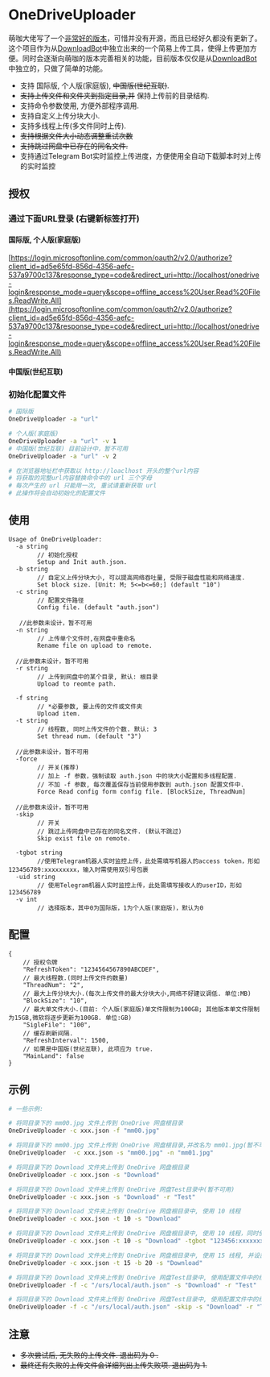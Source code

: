 # OneDriveUploader

萌咖大佬写了一个[非常好的版本](https://github.com/MoeClub/OneList/tree/master/OneDriveUploader)，可惜并没有开源，而且已经好久都没有更新了。这个项目作为从[DownloadBot](https://github.com/gaowanliang/DownloadBot)中独立出来的一个简易上传工具，使得上传更加方便。同时会逐渐向萌咖的版本完善相关的功能，目前版本仅仅是从[DownloadBot](https://github.com/gaowanliang/DownloadBot)中独立的，只做了简单的功能。


- 支持 国际版, 个人版(家庭版), ~~中国版(世纪互联)~~.
- ~~支持上传文件和文件夹到指定目录,并~~ 保持上传前的目录结构.
- 支持命令参数使用, 方便外部程序调用.
- 支持自定义上传分块大小.
- 支持多线程上传(多文件同时上传).
- ~~支持根据文件大小动态调整重试次数~~
- ~~支持跳过网盘中已存在的同名文件.~~
- 支持通过Telegram Bot实时监控上传进度，方便使用全自动下载脚本时对上传的实时监控

## 授权
### 通过下面URL登录 (右键新标签打开)
#### 国际版, 个人版(家庭版)
[https://login.microsoftonline.com/common/oauth2/v2.0/authorize?client_id=ad5e65fd-856d-4356-aefc-537a9700c137&response_type=code&redirect_uri=http://localhost/onedrive-login&response_mode=query&scope=offline_access%20User.Read%20Files.ReadWrite.All](https://login.microsoftonline.com/common/oauth2/v2.0/authorize?client_id=ad5e65fd-856d-4356-aefc-537a9700c137&response_type=code&redirect_uri=http://localhost/onedrive-login&response_mode=query&scope=offline_access%20User.Read%20Files.ReadWrite.All)
#### 中国版(世纪互联)


### 初始化配置文件
```bash
# 国际版
OneDriveUploader -a "url"

# 个人版(家庭版)
OneDriveUploader -a "url" -v 1
# 中国版(世纪互联) 目前设计中，暂不可用
OneDriveUploader -a "url" -v 2

# 在浏览器地址栏中获取以 http://loaclhost 开头的整个url内容
# 将获取的完整url内容替换命令中的 url 三个字母
# 每次产生的 url 只能用一次, 重试请重新获取 url
# 此操作将会自动初始化的配置文件
```

## 使用
```
Usage of OneDriveUploader:
  -a string
        // 初始化授权
        Setup and Init auth.json.
  -b string
        // 自定义上传分块大小, 可以提高网络吞吐量, 受限于磁盘性能和网络速度.
        Set block size. [Unit: M; 5<=b<=60;] (default "10")
  -c string
        // 配置文件路径
        Config file. (default "auth.json")

   //此参数未设计，暂不可用
  -n string
        // 上传单个文件时,在网盘中重命名
        Rename file on upload to remote.

  //此参数未设计，暂不可用
  -r string
        // 上传到网盘中的某个目录, 默认: 根目录
        Upload to reomte path.

  -f string
        // *必要参数, 要上传的文件或文件夹
        Upload item.
  -t string
        // 线程数, 同时上传文件的个数. 默认: 3
        Set thread num. (default "3")
  
  //此参数未设计，暂不可用
  -force
        // 开关(推荐)
        // 加上 -f 参数，强制读取 auth.json 中的块大小配置和多线程配置.
        // 不加 -f 参数, 每次覆盖保存当前使用参数到 auth.json 配置文件中.
        Force Read config form config file. [BlockSize, ThreadNum]

  //此参数未设计，暂不可用
  -skip
        // 开关
        // 跳过上传网盘中已存在的同名文件. (默认不跳过)
        Skip exist file on remote.

  -tgbot string
        //使用Telegram机器人实时监控上传，此处需填写机器人的access token，形如123456789:xxxxxxxxx，输入时需使用双引号包裹
  -uid string
        // 使用Telegram机器人实时监控上传，此处需填写接收人的userID，形如123456789
  -v int
        // 选择版本，其中0为国际版，1为个人版(家庭版)，默认为0
```

## 配置
```jsonc
{
    // 授权令牌
    "RefreshToken": "1234564567890ABCDEF",
    // 最大线程数.(同时上传文件的数量)
    "ThreadNum": "2",
    // 最大上传分块大小.(每次上传文件的最大分块大小,网络不好建议调低. 单位:MB)
    "BlockSize": "10",
    // 最大单文件大小.(目前: 个人版(家庭版)单文件限制为100GB; 其他版本单文件限制为15GB,微软将逐步更新为100GB. 单位:GB)
    "SigleFile": "100",
    // 缓存刷新间隔.
    "RefreshInterval": 1500,
    // 如果是中国版(世纪互联), 此项应为 true.
    "MainLand": false
}
```

## 示例
```bash
# 一些示例:

# 将同目录下的 mm00.jpg 文件上传到 OneDrive 网盘根目录
OneDriveUploader -c xxx.json -f "mm00.jpg"

# 将同目录下的 mm00.jpg 文件上传到 OneDrive 网盘根目录,并改名为 mm01.jpg(暂不可用)
OneDriveUploader  -c xxx.json -s "mm00.jpg" -n "mm01.jpg"

# 将同目录下的 Download 文件夹上传到 OneDrive 网盘根目录
OneDriveUploader -c xxx.json -s "Download" 

# 将同目录下的 Download 文件夹上传到 OneDrive 网盘Test目录中(暂不可用)
OneDriveUploader -c xxx.json -s "Download" -r "Test"

# 将同目录下的 Download 文件夹上传到 OneDrive 网盘根目录中, 使用 10 线程
OneDriveUploader -c xxx.json -t 10 -s "Download" 

# 将同目录下的 Download 文件夹上传到 OneDrive 网盘根目录中, 使用 10 线程，同时使用 Telegram Bot 实时监控上传进度
OneDriveUploader -c xxx.json -t 10 -s "Download" -tgbot "123456:xxxxxxxx" -uid 123456789

# 将同目录下的 Download 文件夹上传到 OneDrive 网盘根目录中, 使用 15 线程, 并设置分块大小为 20M
OneDriveUploader -c xxx.json -t 15 -b 20 -s "Download" 

# 将同目录下的 Download 文件夹上传到 OneDrive 网盘Test目录中, 使用配置文件中的线程参数和分块大小参数(暂不可用)
OneDriveUploader -f -c "/urs/local/auth.json" -s "Download" -r "Test"

# 将同目录下的 Download 文件夹上传到 OneDrive 网盘Test目录中, 使用配置文件中的线程参数和分块大小参数，并跳过上传网盘中已存在的同名文件(暂不可用)
OneDriveUploader -f -c "/urs/local/auth.json" -skip -s "Download" -r "Test"
```

## 注意
- ~~多次尝试后, 无失败的上传文件. 退出码为 0 .~~
- ~~最终还有失败的上传文件会详细列出上传失败项. 退出码为 1.~~
